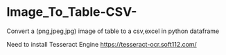 # Image_To_Table-CSV-
Convert a (png,jpeg,jpg) image of table to a csv,excel in python dataframe

Need to install Tesseract Engine 
https://tesseract-ocr.soft112.com/

